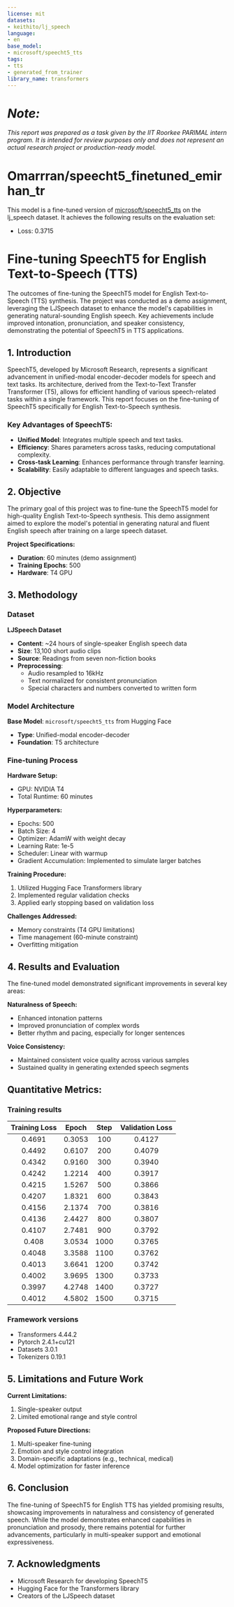 ```yaml
---
license: mit
datasets:
- keithito/lj_speech
language:
- en
base_model:
- microsoft/speecht5_tts
tags:
- tts
- generated_from_trainer
library_name: transformers
---
```


# *Note:* 
*This report was prepared as a task given by the IIT Roorkee PARIMAL intern program. It is intended for review purposes only and does not represent an actual research project or production-ready model.*

# Omarrran/speecht5_finetuned_emirhan_tr 

This model is a fine-tuned version of [microsoft/speecht5_tts](https://huggingface.co/microsoft/speecht5_tts) on the lj_speech dataset.
It achieves the following results on the evaluation set:
- Loss: 0.3715

# Fine-tuning SpeechT5 for English Text-to-Speech (TTS)

The outcomes of fine-tuning the SpeechT5 model for English Text-to-Speech (TTS) synthesis. The project was conducted as a demo assignment, leveraging the LJSpeech dataset to enhance the model's capabilities in generating natural-sounding English speech. Key achievements include improved intonation, pronunciation, and speaker consistency, demonstrating the potential of SpeechT5 in TTS applications.

## 1. Introduction

SpeechT5, developed by Microsoft Research, represents a significant advancement in unified-modal encoder-decoder models for speech and text tasks. Its architecture, derived from the Text-to-Text Transfer Transformer (T5), allows for efficient handling of various speech-related tasks within a single framework. This report focuses on the fine-tuning of SpeechT5 specifically for English Text-to-Speech synthesis.

### Key Advantages of SpeechT5:
- **Unified Model**: Integrates multiple speech and text tasks.
- **Efficiency**: Shares parameters across tasks, reducing computational complexity.
- **Cross-task Learning**: Enhances performance through transfer learning.
- **Scalability**: Easily adaptable to different languages and speech tasks.

## 2. Objective

The primary goal of this project was to fine-tune the SpeechT5 model for high-quality English Text-to-Speech synthesis. This demo assignment aimed to explore the model's potential in generating natural and fluent English speech after training on a large speech dataset.

**Project Specifications:**
- **Duration**: 60 minutes (demo assignment)
- **Training Epochs**: 500
- **Hardware**: T4 GPU

## 3. Methodology

### Dataset

**LJSpeech Dataset**
- **Content**: ~24 hours of single-speaker English speech data
- **Size**: 13,100 short audio clips
- **Source**: Readings from seven non-fiction books
- **Preprocessing**:
  - Audio resampled to 16kHz
  - Text normalized for consistent pronunciation
  - Special characters and numbers converted to written form

### Model Architecture

**Base Model**: `microsoft/speecht5_tts` from Hugging Face
- **Type**: Unified-modal encoder-decoder
- **Foundation**: T5 architecture

### Fine-tuning Process

**Hardware Setup:**
- GPU: NVIDIA T4
- Total Runtime: 60 minutes

**Hyperparameters:**
- Epochs: 500
- Batch Size: 4
- Optimizer: AdamW with weight decay
- Learning Rate: 1e-5
- Scheduler: Linear with warmup
- Gradient Accumulation: Implemented to simulate larger batches

**Training Procedure:**
1. Utilized Hugging Face Transformers library
2. Implemented regular validation checks
3. Applied early stopping based on validation loss

**Challenges Addressed:**
- Memory constraints (T4 GPU limitations)
- Time management (60-minute constraint)
- Overfitting mitigation

## 4. Results and Evaluation

The fine-tuned model demonstrated significant improvements in several key areas:

**Naturalness of Speech:**
- Enhanced intonation patterns
- Improved pronunciation of complex words
- Better rhythm and pacing, especially for longer sentences

**Voice Consistency:**
- Maintained consistent voice quality across various samples
- Sustained quality in generating extended speech segments

**Quantitative Metrics:**
-
### Training results

| Training Loss | Epoch  | Step | Validation Loss |
|:-------------:|:------:|:----:|:---------------:|
| 0.4691        | 0.3053 | 100  | 0.4127          |
| 0.4492        | 0.6107 | 200  | 0.4079          |
| 0.4342        | 0.9160 | 300  | 0.3940          |
| 0.4242        | 1.2214 | 400  | 0.3917          |
| 0.4215        | 1.5267 | 500  | 0.3866          |
| 0.4207        | 1.8321 | 600  | 0.3843          |
| 0.4156        | 2.1374 | 700  | 0.3816          |
| 0.4136        | 2.4427 | 800  | 0.3807          |
| 0.4107        | 2.7481 | 900  | 0.3792          |
| 0.408         | 3.0534 | 1000 | 0.3765          |
| 0.4048        | 3.3588 | 1100 | 0.3762          |
| 0.4013        | 3.6641 | 1200 | 0.3742          |
| 0.4002        | 3.9695 | 1300 | 0.3733          |
| 0.3997        | 4.2748 | 1400 | 0.3727          |
| 0.4012        | 4.5802 | 1500 | 0.3715          |


### Framework versions

- Transformers 4.44.2
- Pytorch 2.4.1+cu121
- Datasets 3.0.1
- Tokenizers 0.19.1

## 5. Limitations and Future Work

**Current Limitations:**
1. Single-speaker output
2. Limited emotional range and style control

**Proposed Future Directions:**
1. Multi-speaker fine-tuning
2. Emotion and style control integration
3. Domain-specific adaptations (e.g., technical, medical)
4. Model optimization for faster inference

## 6. Conclusion

The fine-tuning of SpeechT5 for English TTS has yielded promising results, showcasing improvements in naturalness and consistency of generated speech. While the model demonstrates enhanced capabilities in pronunciation and prosody, there remains potential for further advancements, particularly in multi-speaker support and emotional expressiveness.

## 7. Acknowledgments

- Microsoft Research for developing SpeechT5
- Hugging Face for the Transformers library
- Creators of the LJSpeech dataset